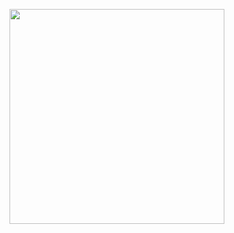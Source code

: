 <p><a class="imgpopup" href="/sites/default/files/web%20design.jpg"><img src="/sites/default/files/web%20design.jpg width="940" height="379" /></a></p> 